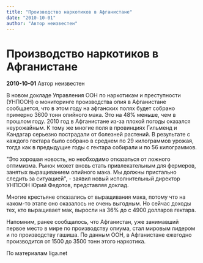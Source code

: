 ```yaml
---
title: "Производство наркотиков в Афганистане"
date: "2010-10-01"
author: "Автор неизвестен"
---
```


# Производство наркотиков в Афганистане

**2010-10-01** Автор неизвестен

В новом докладе Управления ООН по наркотикам и преступности (УНПООН) о мониторинге производства опия в Афганистане сообщается, что в этом году на афганских полях будет собрано примерно 3600 тонн опийного мака. Это на 48% меньше, чем в прошлом году. 2010 год в Афганистане из-за плохой погоды оказался неурожайным. К тому же многие поля в провинциях Гильменд и Кандагар серьезно пострадали от болезней растений. В результате с каждого гектара было собрано в среднем по 29 килограммов урожая, тогда как в предыдущие годы с гектара собирали и по 56 килограммов.

"Это хорошая новость, но необходимо отказаться от ложного оптимизма. Рынок может вновь стать привлекательным для фермеров, занятых выращиванием опийного мака. Мы должны пристально следить за ситуацией", - заявил новый исполнительный директор УНПООН Юрий Федотов, представляя доклад.

Многие крестьяне отказались от выращивания мака, потому что на каком-то этапе оно оказалось не очень выгодным. Но сейчас доходы тех, кто выращивает мак, выросли на 36% до с 4900 долларов гектара.

Напомним, ранее сообщалось, что Афганистан, уже занимавший первое место в мире по производству опиума, стал мировым лидером и по производству гашиша. По данным ООН, в Афганистане ежегодно производится от 1500 до 3500 тонн этого наркотика.

По материалам liga.net